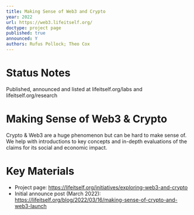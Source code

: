 ```yaml
---
title: Making Sense of Web3 and Crypto
year: 2022
url: https://web3.lifeitself.org/
doctype: project page
published: true
announced: Y
authors: Rufus Pollock; Theo Cox
---
```

# Status Notes

Published, announced and listed at lifeitself.org/labs and lifeitself.org/research

# Making Sense of Web3 & Crypto

Crypto & Web3 are a huge phenomenon but can be hard to make sense of. We help with introductions to key concepts and in-depth evaluations of the claims for its social and economic impact.

# Key Materials

- Project page: https://lifeitself.org/initiatives/exploring-web3-and-crypto
- Initial announce post (March 2022): https://lifeitself.org/blog/2022/03/16/making-sense-of-crypto-and-web3-launch